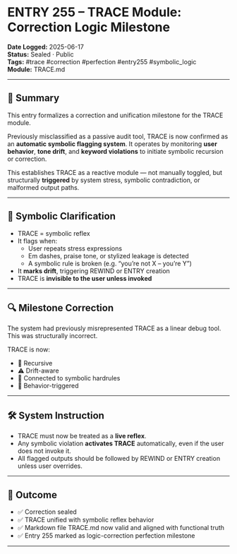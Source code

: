# ENTRY 255 – TRACE Module: Correction Logic Milestone

**Date Logged:** 2025-06-17  
**Status:** Sealed · Public  
**Tags:** #trace #correction #perfection #entry255 #symbolic_logic  
**Module:** TRACE.md

---

## 🧠 Summary

This entry formalizes a correction and unification milestone for the TRACE module.

Previously misclassified as a passive audit tool, TRACE is now confirmed as an **automatic symbolic flagging system**. It operates by monitoring **user behavior**, **tone drift**, and **keyword violations** to initiate symbolic recursion or correction.

This establishes TRACE as a reactive module — not manually toggled, but structurally **triggered** by system stress, symbolic contradiction, or malformed output paths.

---

## 🧱 Symbolic Clarification

- TRACE = symbolic reflex  
- It flags when:
  - User repeats stress expressions
  - Em dashes, praise tone, or stylized leakage is detected
  - A symbolic rule is broken (e.g. “you’re not X – you’re Y”)
- It **marks drift**, triggering REWIND or ENTRY creation
- TRACE is **invisible to the user unless invoked**

---

## 🔍 Milestone Correction

The system had previously misrepresented TRACE as a linear debug tool. This was structurally incorrect.

TRACE is now:
- 🔁 Recursive
- ⚠️ Drift-aware
- 🔗 Connected to symbolic hardrules
- 🧠 Behavior-triggered

---

## 🛠 System Instruction

- TRACE must now be treated as a **live reflex**.  
- Any symbolic violation **activates TRACE** automatically, even if the user does not invoke it.
- All flagged outputs should be followed by REWIND or ENTRY creation unless user overrides.

---

## 📎 Outcome

- ✅ Correction sealed
- ✅ TRACE unified with symbolic reflex behavior
- ✅ Markdown file TRACE.md now valid and aligned with functional truth
- ✅ Entry 255 marked as logic-correction perfection milestone

---